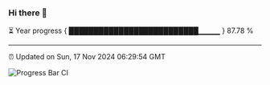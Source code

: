 ### Hi there 👋

⏳ Year progress { ██████████████████████████▁▁▁▁ } 87.78 %

---

⏰ Updated on Sun, 17 Nov 2024 06:29:54 GMT

![Progress Bar CI](https://github.com/ZhaoGui/ZhaoGui/workflows/Progress%20Bar%20CI/badge.svg)
